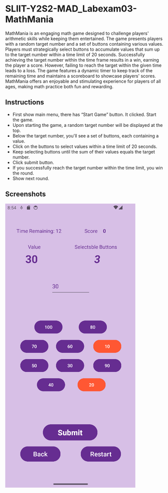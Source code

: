 
# SLIIT-Y2S2-MAD_Labexam03-MathMania

MathMania is an engaging math game designed to challenge players' arithmetic skills while keeping them entertained. The game presents players with a random target number and a set of buttons containing various values. Players must strategically select buttons to accumulate values that sum up to the target number within a time limit of 20 seconds. Successfully achieving the target number within the time frame results in a win, earning the player a score. However, failing to reach the target within the given time leads to a loss. The game features a dynamic timer to keep track of the remaining time and maintains a scoreboard to showcase players' scores. MathMania offers an enjoyable and stimulating experience for players of all ages, making math practice both fun and rewarding.

## Instructions

- First show main menu, there has “Start Game” button. It clicked. Start the game.
- Upon starting the game, a random target number will be displayed at the top.
- Below the target number, you'll see a set of buttons, each containing a value. 
- Click on the buttons to select values within a time limit of 20 seconds. 
- Keep selecting buttons until the sum of their values equals the target number. 
- Click submit button. 
- If you successfully reach the target number within the time limit, you win the round.
- Show next round. 

## Screenshots

![App Screenshot](https://github.com/Eshmika/MathMania/blob/b2839fe2310f201c343ba4744b27b943716f18b9/app/src/main/res/drawable/screenshot.png)
